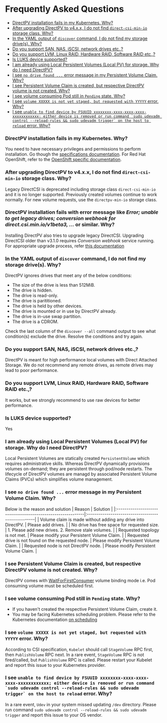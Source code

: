 # Frequently Asked Questions
* [DirectPV installation fails in my Kubernetes. Why?](#directpv-installation-fails-in-my-kubernetes-why)
* [After upgrading DirectPV to v4.x.x, I do not find `direct-csi-min-io` storage class. Why?](#after-upgrading-directpv-to-v4xx-i-do-not-find-direct-csi-min-io-storage-class-why)
* [In the YAML output of `discover` command, I do not find my storage drive(s). Why?](#in-the-yaml-output-of-discover-command-i-do-not-find-my-storage-drives-why)
* [Do you support SAN, NAS, iSCSI, network drives etc.,?](#do-you-support-san-nas-iscsi-network-drives-etc)
* [Do you support LVM, Linux RAID, Hardware RAID, Software RAID etc.,?](#do-you-support-lvm-linux-raid-hardware-raid-software-raid-etc)
* [Is LUKS device supported?](#is-luks-device-supported)
* [I am already using Local Persistent Volumes (Local PV) for storage. Why do I need DirectPV?](#i-am-already-using-local-persistent-volumes-local-pv-for-storage-why-do-i-need-directpv)
* [I see `no drive found ...` error message in my Persistent Volume Claim. Why?](#i-see-no-drive-found--error-message-in-my-persistent-volume-claim-why)
* [I see Persistent Volume Claim is created, but respective DirectPV volume is not created. Why?](#i-see-persistent-volume-claim-is-created-but-respective-directpv-volume-is-not-created-why)
* [I see volume consuming Pod still in `Pending` state. Why?](#i-see-volume-consuming-pod-still-in-pending-state-why)
* [I see `volume XXXXX is not yet staged, but requested with YYYYY` error. Why?](#i-see-volume-xxxxx-is-not-yet-staged-but-requested-with-yyyyy-error-why)
* [I see ```unable to find device by FSUUID xxxxxxxx-xxxx-xxxx-xxxx-xxxxxxxxxxxx; either device is removed or run command `sudo udevadm control --reload-rules && sudo udevadm trigger` on the host to reload``` error. Why?](#i-see-unable-to-find-device-by-fsuuid-xxxxxxxx-xxxx-xxxx-xxxx-xxxxxxxxxxxx-either-device-is-removed-or-run-command-sudo-udevadm-control---reload-rules--sudo-udevadm-trigger-on-the-host-to-reload-error-why)

### DirectPV installation fails in my Kubernetes. Why?
You need to have necessary privileges and permissions to perform installation. Go though the [specifications documentation](./specifications.md). For Red Hat OpenShift, refer to the [OpenShift specific documentation](./openshift.md). 

### After upgrading DirectPV to v4.x.x, I do not find `direct-csi-min-io` storage class. Why?
Legacy DirectCSI is deprecated including storage class `direct-csi-min-io` and it is no longer supported. Previously created volumes continue to work normally. For new volume requests, use the `directpv-min-io` storage class.

### DirectPV installation fails with error message like _Error; unable to get legacy drives; conversion webhook for direct.csi.min.io/v1beta3, ..._ or similar. Why?
Installing DirectPV also tries to upgrade legacy DirectCSI. Upgrading DirectCSI older than v3.1.0 requires _Conversion webhook_ service running. For appropriate upgrade process, refer [this documentation](./upgrade.md#upgrade-legacy-directcsi-csi-driver)

### In the YAML output of `discover` command, I do not find my storage drive(s). Why?
DirectPV ignores drives that meet any of the below conditions:
* The size of the drive is less than 512MiB.
* The drive is hidden.
* The drive is read-only.
* The drive is parititioned.
* The drive is held by other devices.
* The drive is mounted or in use by DirectPV already.
* The drive is in-use swap partition.
* The drive is a CDROM.

Check the last column of the `discover --all` command output to see what condition(s) exclude the drive. Resolve the conditions and try again.

### Do you support SAN, NAS, iSCSI, network drives etc.,?
DirectPV is meant for high performance local volumes with Direct Attached Storage. We do not recommend any remote drives, as remote drives may lead to poor performance.

### Do you support LVM, Linux RAID, Hardware RAID, Software RAID etc.,?
It works, but we strongly recommend to use raw devices for better performance.

### Is LUKS device supported?
Yes

### I am already using Local Persistent Volumes (Local PV) for storage. Why do I need DirectPV?
Local Persistent Volumes are statically created `PersistentVolume` which requires administrative skills. Whereas DirectPV dynamically provisions volumes on-demand; they are persistent through pod/node restarts. The lifecycle of DirectPV volumes are managd by associated Persistent Volume Claims (PVCs) which simplifies volume management.

### I see `no drive found ...` error message in my Persistent Volume Claim. Why?
Below is the reason and solution
| Reason                                                       | Solution                                           |
|:-------------------------------------------------------------|:---------------------------------------------------|
| Volume claim is made without adding any drive into DirectPV. | Please add drives.                                 |
| No drive has free space for requested size.                  | 1. Please add new drives. 2. Remove stale volumes. |
| Requested topology is not met.                               | Please modify your Persistent Volume Claim.        |
| Requested drive is not found on the requested node.          | Please modify Persistent Volume Claim.             |
| Requested node is not DirectPV node.                         | Please modify Persistent Volume Claim.             |

### I see Persistent Volume Claim is created, but respective DirectPV volume is not created. Why?
DirectPV comes with [WaitForFirstConsumer](https://kubernetes.io/docs/concepts/storage/storage-classes/#volume-binding-mode) volume binding mode i.e. Pod consuming volume must be scheduled first.

### I see volume consuming Pod still in `Pending` state. Why?
* If you haven't created the respective Persistent Volume Claim, create it.
* You may be facing Kubernetes scheduling problem. Please refer to the Kubernetes documentation [on scheduling](https://kubernetes.io/docs/concepts/scheduling-eviction/assign-pod-node/)

### I see `volume XXXXX is not yet staged, but requested with YYYYY` error. Why?
According to CSI specification, `Kubelet` should call `StageVolume` RPC first, then `PublishVolume` RPC next. In a rare event, `StageVolume` RPC is not fired/called, but `PublishVolume` RPC is called. Please restart your Kubelet and report this issue to your Kubernetes provider.

### I see ```unable to find device by FSUUID xxxxxxxx-xxxx-xxxx-xxxx-xxxxxxxxxxxx; either device is removed or run command `sudo udevadm control --reload-rules && sudo udevadm trigger` on the host to reload``` error. Why?
In a rare event, `Udev` in your system missed updating `/dev` directory. Please run command `sudo udevadm control --reload-rules && sudo udevadm trigger` and report this issue to your OS vendor.
